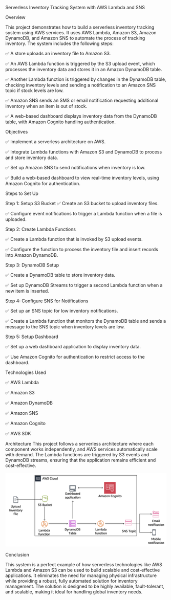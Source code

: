 Serverless Inventory Tracking System with AWS Lambda and SNS



Overview


This project demonstrates how to build a serverless inventory tracking system using AWS services. It uses AWS Lambda, Amazon S3, Amazon DynamoDB, and Amazon SNS to automate the process of tracking inventory. The system includes the following steps:


✅ A store uploads an inventory file to Amazon S3.

✅ An AWS Lambda function is triggered by the S3 upload event, which processes the inventory data and stores it in an Amazon DynamoDB table.

✅ Another Lambda function is triggered by changes in the DynamoDB table, checking inventory levels and sending a notification to an Amazon SNS topic if stock levels are low.

✅ Amazon SNS sends an SMS or email notification requesting additional inventory when an item is out of stock.

✅ A web-based dashboard displays inventory data from the DynamoDB table, with Amazon Cognito handling authentication.



Objectives

✅ Implement a serverless architecture on AWS.

✅ Integrate Lambda functions with Amazon S3 and DynamoDB to process and store inventory data.

✅ Set up Amazon SNS to send notifications when inventory is low.

✅ Build a web-based dashboard to view real-time inventory levels, using Amazon Cognito for authentication.


Steps to Set Up


Step 1: Setup S3 Bucket
✅ Create an S3 bucket to upload inventory files.

✅ Configure event notifications to trigger a Lambda function when a file is uploaded.


Step 2: Create Lambda Functions

✅ Create a Lambda function that is invoked by S3 upload events.

✅ Configure the function to process the inventory file and insert records into Amazon DynamoDB.


Step 3: DynamoDB Setup

✅ Create a DynamoDB table to store inventory data.

✅ Set up DynamoDB Streams to trigger a second Lambda function when a new item is inserted.


Step 4: Configure SNS for Notifications

✅ Set up an SNS topic for low inventory notifications.

✅ Create a Lambda function that monitors the DynamoDB table and sends a message to the SNS topic when inventory levels are low.


Step 5: Setup Dashboard

✅ Set up a web dashboard application to display inventory data.

✅ Use Amazon Cognito for authentication to restrict access to the dashboard.


Technologies Used

✅ AWS Lambda

✅ Amazon S3

✅ Amazon DynamoDB

✅ Amazon SNS

✅ Amazon Cognito

✅ AWS SDK


Architecture
This project follows a serverless architecture where each component works independently, and AWS services automatically scale with demand. The Lambda functions are triggered by S3 events and DynamoDB streams, ensuring that the application remains efficient and cost-effective.


![Final Architecture](https://github.com/LizaImmax/AWS-Cloud-Projects/blob/main/Implementing%20a%20Serverless%20Architecture%20with%20AWS%20Lambda/images/Final%20Architecture.png)


Conclusion

This system is a perfect example of how serverless technologies like AWS Lambda and Amazon S3 can be used to build scalable and cost-effective applications. It eliminates the need for managing physical infrastructure while providing a robust, fully automated solution for inventory management. The solution is designed to be highly available, fault-tolerant, and scalable, making it ideal for handling global inventory needs.
